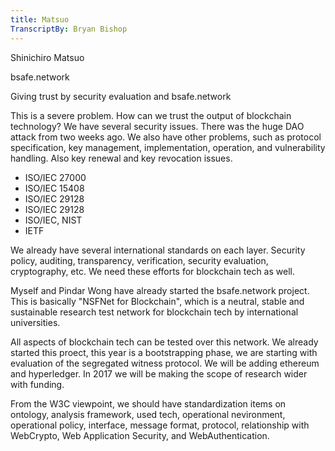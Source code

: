 ```yaml
---
title: Matsuo
TranscriptBy: Bryan Bishop
---
```


Shinichiro Matsuo

bsafe.network

Giving trust by security evaluation and bsafe.network

This is a severe problem. How can we trust the output of blockchain technology? We have several security issues. There was the huge DAO attack from two weeks ago. We also have other problems, such as protocol specification, key management, implementation, operation, and vulnerability handling. Also key renewal and key revocation issues.

* ISO/IEC 27000
* ISO/IEC 15408
* ISO/IEC 29128
* ISO/IEC 29128
* ISO/IEC, NIST
* IETF

We already have several international standards on each layer. Security policy, auditing, transparency, verification, security evaluation, cryptography, etc. We need these efforts for blockchain tech as well.

Myself and Pindar Wong have already started the bsafe.network project. This is basically "NSFNet for Blockchain", which is a neutral, stable and sustainable research test network for blockchain tech by international universities.

All aspects of blockchain tech can be tested over this network. We already started this proect, this year is a bootstrapping phase, we are starting with evaluation of the segregated witness protocol. We will be adding ethereum and hyperledger. In 2017 we will be making the scope of research wider with funding.

From the W3C viewpoint, we should have standardization items on ontology, analysis framework, used tech, operational nevironment, operational policy, interface, message format, protocol, relationship with WebCrypto, Web Application Security, and WebAuthentication.
